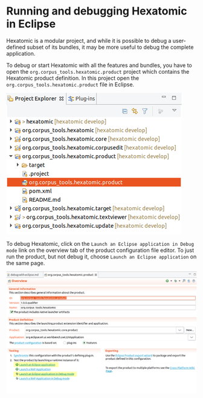 # Running and debugging Hexatomic in Eclipse

Hexatomic is a modular project, and while it is possible to debug a user-defined subset of its bundles,
it may be more useful to debug the complete application.

To debug or start Hexatomic with all the features and bundles, you have to open the  `org.corpus_tools.hexatomic.product` project which contains the Hexatomic product definition.
In this project open the `org.corpus_tools.hexatomic.product` file in Eclipse.

![Location of the product definition file in the Project Explorer](./product-file-location.png)

To debug Hexatomic, click on the `Launch an Eclipse application in Debug mode` link on the overview tab of the product configuration file editor.
To just run the product, but not debug it, choose `Launch an Eclipse application` on the same page.

![Product configuration file editor with launch links](./product-launch.png)



